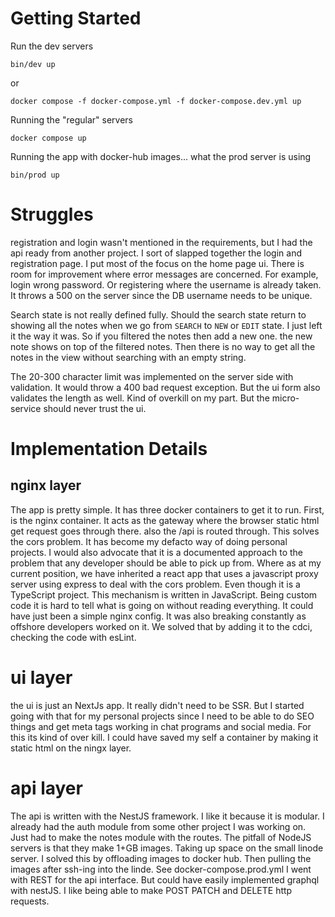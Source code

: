 # Getting Started

Run the dev servers

```
bin/dev up
```
or
```
docker compose -f docker-compose.yml -f docker-compose.dev.yml up
```

Running the "regular" servers

```
docker compose up
```

Running the app with docker-hub images... what the prod server is using
```
bin/prod up
```

# Struggles
registration and login wasn't mentioned in the requirements, but I had the api ready from another project. I sort of slapped together the login and registration page. I put most of the focus on the home page ui. There is room for improvement where error messages are concerned. For example, login wrong password. Or registering where the username is already taken. It throws a 500 on the server since the DB username needs to be unique.

Search state is not really defined fully. Should the search state return to showing all the notes when we go from `SEARCH` to `NEW` or `EDIT` state. I just left it the way it was. So if you filtered the notes then add a new one. the new note shows on top of the filtered notes. Then there is no way to get all the notes in the view without searching with an empty string.

The 20-300 character limit was implemented on the server side with validation. It would throw a 400 bad request exception. But the ui form also validates the length as well. Kind of overkill on my part. But the micro-service should never trust the ui.


# Implementation Details

## nginx layer
The app is pretty simple. It has three docker containers to get it to run. 
First, is the nginx container. It acts as the gateway where the browser static html get request goes through there. also the /api is routed through. This solves the cors problem. It has become my defacto way of doing personal projects. I would also advocate that it is a documented approach to the problem that any developer should be able to pick up from. Where as at my current position, we have inherited a react app that uses a javascript proxy server using express to deal with the cors problem. Even though it is a TypeScript project. This mechanism is written in JavaScript. Being custom code it is hard to tell what is going on without reading everything.  It could have just been a simple nginx config. It was also breaking constantly as offshore developers worked on it. We solved that by adding it to the cdci, checking the code with esLint. 

# ui layer
the ui is just an NextJs app. It really didn't need to be SSR. But I started going with that for my personal projects since I need to be able to do SEO things and get meta tags working in chat programs and social media. For this its kind of over kill. I could have saved my self a container by making it static html on the ningx layer.

# api layer
The api is written with the NestJS framework. I like it because it is modular. I already had the auth module from some other project I was working on. Just had to make the notes module with the routes. 
The pitfall of NodeJS servers is that they make 1+GB images. Taking up space on the small linode server. I solved this by offloading images to docker hub. Then pulling the images after ssh-ing into the linde. See docker-compose.prod.yml
I went with REST for the api interface. But could have easily implemented graphql with nestJS. I like being able to make POST PATCH and DELETE http requests.
